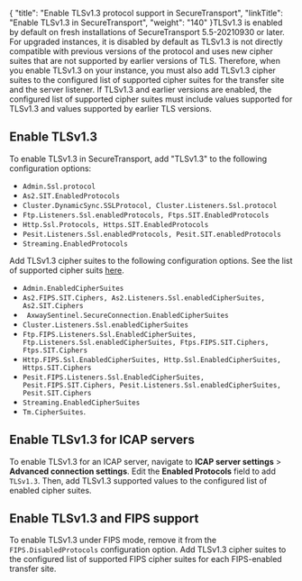 {
    "title": "Enable  TLSv1.3 protocol support in SecureTransport",
    "linkTitle": "Enable TLSv1.3 in SecureTransport",
    "weight": "140"
}TLSv1.3 is enabled by default on fresh installations of SecureTransport 5.5-20210930 or later. For upgraded instances, it is disabled by default as TLSv1.3 is not directly compatible with previous versions of the protocol and uses new cipher suites that are not supported by earlier versions of TLS. Therefore, when you enable TLSv1.3 on your instance, you must also add TLSv1.3 cipher suites to the configured list of supported cipher suites for the transfer site and the server listener. If TLSv1.3 and earlier versions are enabled, the configured list of supported cipher suites must include values supported for TLSv1.3 and values supported by earlier TLS versions.

## Enable TLSv1.3

To enable TLSv1.3 in <span class="mc-variable axway_variables.Component_Short_Name variable">SecureTransport</span>, add "TLSv1.3" to the following configuration options:

-   `Admin.Ssl.protocol`
-   `As2.SIT.EnabledProtocols`
-   `Cluster.DynamicSync.SSLProtocol, Cluster.Listeners.Ssl.protocol`
-   `Ftp.Listeners.Ssl.enabledProtocols, Ftps.SIT.EnabledProtocols`
-   `Http.Ssl.Protocols, Https.SIT.EnabledProtocols`
-   `Pesit.Listeners.Ssl.enabledProtocols, Pesit.SIT.enabledProtocols`
-   `Streaming.EnabledProtocols`

Add TLSv1.3 cipher suites to the following configuration options. See the list of supported cipher suits [here]().

-   `Admin.EnabledCipherSuites`
-   `As2.FIPS.SIT.Ciphers, As2.Listeners.Ssl.enabledCipherSuites, As2.SIT.Ciphers`
-   ` AxwaySentinel.SecureConnection.EnabledCipherSuites`
-   `Cluster.Listeners.Ssl.enabledCipherSuites`
-   `Ftp.FIPS.Listeners.Ssl.EnabledCipherSuites, Ftp.Listeners.Ssl.enabledCipherSuites, Ftps.FIPS.SIT.Ciphers, Ftps.SIT.Ciphers`
-   `Http.FIPS.Ssl.EnabledCipherSuites, Http.Ssl.EnabledCipherSuites, Https.SIT.Ciphers`
-   `Pesit.FIPS.Listeners.Ssl.EnabledCipherSuites, Pesit.FIPS.SIT.Ciphers, Pesit.Listeners.Ssl.enabledCipherSuites, Pesit.SIT.Ciphers`
-   `Streaming.EnabledCipherSuites`
-   `Tm.CipherSuites`.

## Enable TLSv1.3 for ICAP servers

To enable TLSv1.3 for an ICAP server, navigate to **ICAP server settings** &gt; **Advanced connection settings**. Edit the **Enabled Protocols** field to add `TLSv1.3`. Then, add TLSv1.3 supported values to the configured list of enabled cipher suites.

## Enable TLSv1.3 and FIPS support

To enable TLSv1.3 under FIPS mode, remove it from the `FIPS.DisabledProtocols` configuration option. Add TLSv1.3 cipher suites to the configured list of supported FIPS cipher suites for each FIPS-enabled transfer site.
